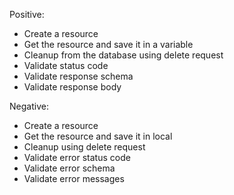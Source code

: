 Positive:

- Create a resource
- Get the resource and save it in a variable
- Cleanup from the database using delete request
- Validate status code
- Validate response schema
- Validate response body


Negative:

- Create a resource
- Get the resource and save it in local
- Cleanup using delete request
- Validate error status code
- Validate error schema
- Validate error messages

